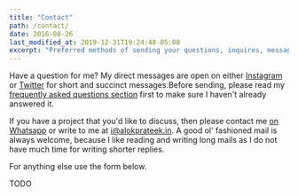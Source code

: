 ```yaml
---
title: "Contact"
path: /contact/
date: 2016-08-26
last_modified_at: 2019-12-31T19:24:48-05:00
excerpt: "Preferred methods of sending your questions, inquires, messages, and love letters to me."
---
```


Have a question for me? My direct messages are open on either [Instagram](https://instagram.com/thewhitewulfy) or [Twitter](https://twitter.com/thewhitewulfy) for short and succinct messages.Before sending, please read my [frequently asked questions section](/faqs/) first to make sure I haven't already answered it. 

If you have a project that you'd like to discuss, then please contact me [on Whatsapp](https://wa.me/919315852108) or write to me at [i@alokprateek.in](i@alokprateek.in). A good ol' fashioned mail is always welcome, because I like reading and writing long mails as I do not have much time for writing shorter replies.

For anything else use the form below.

TODO
